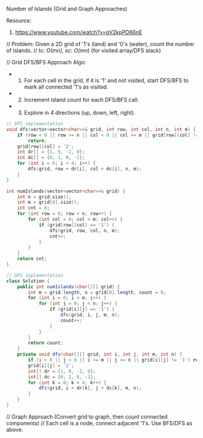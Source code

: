 Number of Islands (Grid and Graph Approaches)

Resource:
1. https://www.youtube.com/watch?v=pV2kpPD66nE

// Problem: Given a 2D grid of '1's (land) and '0's (water), count the number of islands.
// tc: O(m*n), sc: O(m*n) (for visited array/DFS stack)

// Grid DFS/BFS Approach
Algo:
- 1. For each cell in the grid, if it is '1' and not visited, start DFS/BFS to mark all connected '1's as visited.
- 2. Increment island count for each DFS/BFS call.
- 3. Explore in 4 directions (up, down, left, right).

```cpp
// DFS implementation
void dfs(vector<vector<char>>& grid, int row, int col, int n, int m) {
    if (row < 0 || row >= n || col < 0 || col >= m || grid[row][col] != '1')
        return;
    grid[row][col] = '2';
    int dr[] = {1, 0, -1, 0};
    int dc[] = {0, 1, 0, -1};
    for (int i = 0; i < 4; i++) {
        dfs(grid, row + dr[i], col + dc[i], n, m);
    }
}

int numIslands(vector<vector<char>>& grid) {
    int n = grid.size();
    int m = grid[0].size();
    int cnt = 0;
    for (int row = 0; row < n; row++) {
        for (int col = 0; col < m; col++) {
            if (grid[row][col] == '1') {
                dfs(grid, row, col, n, m);
                cnt++;
            }
        }
    }
    return cnt;
}
```

```java
// DFS implementation
class Solution {
    public int numIslands(char[][] grid) {
        int m = grid.length, n = grid[0].length, count = 0;
        for (int i = 0; i < m; i++) {
            for (int j = 0; j < n; j++) {
                if (grid[i][j] == '1') {
                    dfs(grid, i, j, m, n);
                    count++;
                }
            }
        }
        return count;
    }
    private void dfs(char[][] grid, int i, int j, int m, int n) {
        if (i < 0 || j < 0 || i >= m || j >= n || grid[i][j] != '1') return;
        grid[i][j] = '2';
        int[] dr = {1, 0, -1, 0};
        int[] dc = {0, 1, 0, -1};
        for (int k = 0; k < 4; k++) {
            dfs(grid, i + dr[k], j + dc[k], m, n);
        }
    }
}
```

// Graph Approach (Convert grid to graph, then count connected components)
// Each cell is a node, connect adjacent '1's. Use BFS/DFS as above.